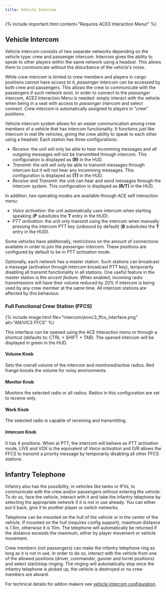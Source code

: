 ```yaml
---
title: Vehicle Intercom
---
```


{% include important.html content="Requires ACE3 Interaction Menu!" %}

## Vehicle Intercom

Vehicle intercom consists of two separate networks depending on the vehicle type: crew and passenger intercom. Intercom gives the ability to speak to other players within the same network using a headset. This allows them to communicate without the disturbance of the vehicle's noise.

While *crew intercom* is limited to crew members and players in cargo positions cannot have access to it, *passenger intercom* can be accessed by both crew and passengers. This allows the crew to communicate with the passengers if such network exist. In order to connect to the *passenger intercom*, ACE3 Interaction Menu is needed: simply interact with the vehicle when being in a seat with access to *passenger intercom* and select connect. *Crew intercom* is automatically assigned to players in "crew" positions.

Vehicle intercom system allows for an easier communication among crew members of a vehicle that has intercom functionality. It functions just like intercom in real life vehicles, giving the crew ability to speak to each other using a headset. Each station has three configurations:

  - *Receive*: the unit will only be able to hear incomming messages and all outgoing messages will not be transmitted through intercom. This configuration is displayed as **(R)** in the HUD.
  - *Transmit*: the unit will only be able to transmit messages through intercom but it will not hear any incomming messages. This configuration is displayed as **(T)** in the HUD.
  - *Receive and Transmit*: the unit can hear and send messages through the intercom system. This configuration is displayed as **(R/T)** in the HUD.

In addition, two operating modes are available through ACE self interaction menu:

  - *Voice activation*: the unit automatically uses intercom when starting speaking (**P** subsitutes the **T** entry in the HUD).
  - *PTT activation*: the unit only transmit using the intercom when manually pressing the intercom PTT key (unbound by default) (**B** subsitutes the **T** entry in the HUD).

Some vehicles have additionally, restrictions on the amount of connections available in order to join the *passenger intercom*. These positions are configured by default to be in *PTT activation* mode.

Optionally, each network has a master station. Such stations can broadcast a message (activation through intercom broadcast PTT key), temporarily disabling all transmit functionality in all stations. One useful feature in the master station is the *accent feature*. When enabled, incoming radio transmissions will have their volume reduced by 20% if intercom is being used by any crew member at the same time. All intercom stations are affected by this behaviour.

### Full Functional Crew Station (FFCS)

{% include image.html file="intercom/anvic3_ffcs_interface.png" alt="AN/VIC3 FFCS" %}

This interface can be opened using the ACE Interaction menu or through a shortcut (defaults to: CTRL + SHIFT + TAB). The opened intercom will be displayed in green in the HUD.

#### Volume Knob

Sets the overall volume of the intercom and monitored/active radios. Red frange boosts the volume for noisy environments.

#### Monitor Knob

Monitors the selected radio or all radios. Radios in this configuration are set to receive only.

#### Work Knob

The selected radio is capable of receiving and transmitting.

#### Intercom Knob

It has 4 positions. When at PTT, the intercom will behave as *PTT activation* mode, LIVE and VOX is the equivalent of *Voice activation* and O/R allows the FFCS to transmit a priority message by temporarily disabling all other FFCS stations.


## Infantry Telephone

Infantry also has the possibility, in vehicles like tanks or IFVs, to communicate with the crew and/or passengers without entering the vehicle. To do so, face the vehicle, interact with it and take the infantry telephone by selecting the appropriate network if it is not in use already. You can either put it back, give it to another player or switch networks.

Telephone can be mounted on the hull of the vehicle or in the center of the vehicle. If mounted on the hull (requires config support), maximum distance is 1.5m, otherwise it is 10m. The telephone will automatically be returned if the distance exceeds the maximum, either by player movement or vehicle movement.

Crew members (not passengers) can make the infantry telephone ring as long as it is not in use. In order to do so, interact with the vehicle from one of the allowed positions (driver, commander, gunner and turret positions) and select start/stop ringing. The ringing will automatically stop once the infantry telephone is picked up, the vehicle is destroyed or no crew members are aboard.

For technical details for addon makers see [vehicle intercom configuration](/wiki/frameworks/vehicle-intercom).
